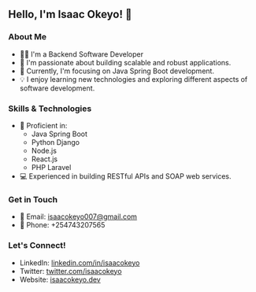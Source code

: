 ## Hello, I'm Isaac Okeyo! 👋

### About Me
- 👨‍💻 I'm a Backend Software Developer
- 👀 I'm passionate about building scalable and robust applications.
- 🌱 Currently, I'm focusing on Java Spring Boot development.
- 💡 I enjoy learning new technologies and exploring different aspects of software development.
 ### Skills & Technologies
- 💼 Proficient in: 
  - Java Spring Boot
  - Python Django
  - Node.js
  - React.js
  - PHP Laravel
- 💻 Experienced in building RESTful APIs and SOAP web services.

### Get in Touch
- 📧 Email: isaacokeyo007@gmail.com
- 📱 Phone: +254743207565

### Let's Connect!
- LinkedIn: [linkedin.com/in/isaacokeyo](https://www.linkedin.com/in/isaacokeyo/)
- Twitter: [twitter.com/isaacokeyo](https://twitter.com/isaacokeyo)
- Website: [isaacokeyo.dev](https://isaacokeyo.dev)

<!---
isaacokeyo/isaacokeyo is a ✨ special ✨ repository because its `README.md` (this file) appears on your GitHub profile.
You can click the Preview link to take a look at your changes.
--->
